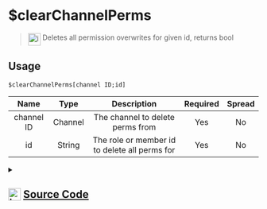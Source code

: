 # $clearChannelPerms
> <img align="top" src="https://upload.wikimedia.org/wikipedia/commons/thumb/e/e4/Infobox_info_icon.svg/160px-Infobox_info_icon.svg.png?20150409153300" alt="image" width="25" height="auto"> Deletes all permission overwrites for given id, returns bool
## Usage
```
$clearChannelPerms[channel ID;id]
```
| Name | Type | Description | Required | Spread
| :---: | :---: | :---: | :---: | :---: |
channel ID | Channel | The channel to delete perms from | Yes | No
id | String | The role or member id to delete all perms for | Yes | No
<details>
<summary>
    
## <img align="top" src="https://cdn4.iconfinder.com/data/icons/iconsimple-logotypes/512/github-512.png" alt="image" width="25" height="auto">  [Source Code](https://github.com/tryforge/ForgeScript-V2/blob/main/src/native/clearChannelPerms.ts)
    
</summary>
    
```ts
import { BaseChannel, TextChannel } from "discord.js"
import { ArgType, NativeFunction, Return } from "../structures"

export default new NativeFunction({
    name: "$clearChannelPerms",
    version: "1.0.3",
    description: "Deletes all permission overwrites for given id, returns bool",
    brackets: true,
    unwrap: true,
    args: [
        {
            name: "channel ID",
            description: "The channel to delete perms from",
            rest: false,
            required: true,
            type: ArgType.Channel,
            check: (i: BaseChannel) => i.isTextBased() && "permissionOverwrites" in i,
        },
        {
            name: "id",
            description: "The role or member id to delete all perms for",
            rest: false,
            required: true,
            type: ArgType.String,
        },
    ],
    async execute(_, [ch, id]) {
        const channel = ch as TextChannel
        return this.success(!!(await channel.permissionOverwrites.delete(id)))
    },
})

```
    
</details>